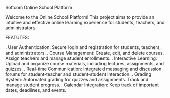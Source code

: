 Softcom Online School Platform

Welcome to the Online School Platform! This project aims to provide an intuitive and effective online learning experience for students, teachers, and administrators.

FEATUTES:

   . User Authentication: Secure login and registration for students, teachers, and administrators.
   . Course Management: Create, edit, and delete courses. Assign teachers and manage student enrollments.
   . Interactive Learning: Upload and organize course materials, including lectures, assignments, and quizzes.
   . Real-time Communication: Integrated messaging and discussion forums for student-teacher and student-student interaction.
   . Grading System: Automated grading for quizzes and assignments. Track and manage student progress.
   . Calendar Integration: Keep track of important dates, deadlines, and events.
